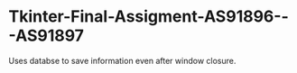 # Tkinter-Final-Assigment-AS91896---AS91897
Uses databse to save information even after window closure.  
